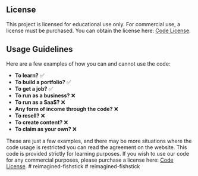 ## License

This project is licensed for educational use only. For commercial use, a license must be purchased. You can obtain the license here: [Code License](https://webprodigies.com/license).


## Usage Guidelines
Here are a few examples of how you can and cannot use the code:

- **To learn?** ✅
- **To build a portfolio?** ✅
- **To get a job?** ✅
- **To run as a business?** ❌
- **To run as a SaaS?** ❌
- **Any form of income through the code?** ❌
- **To resell?** ❌
- **To create content?** ❌
- **To claim as your own?** ❌

These are just a few examples, and there may be more situations where the code usage is restricted you can read the agreement on the website.
This code is provided strictly for learning purposes. If you wish to use our code for any commercial purposes, please purchase a license here: [Code License](https://webprodigies.com/license).
#   r e i m a g i n e d - f i s h s t i c k  
 #   r e i m a g i n e d - f i s h s t i c k  
 